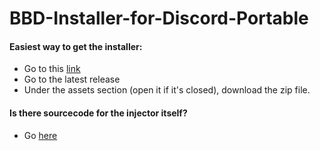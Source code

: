 # BBD-Installer-for-Discord-Portable

#### Easiest way to get the installer:
- Go to this [link](https://github.com/MasicoreLord/BBD-Discord-Portable-Injector/releases)
- Go to the latest release
- Under the assets section (open it if it's closed), download the zip file.

#### Is there sourcecode for the injector itself?
- Go [here](https://github.com/MasicoreLord/BBD-Discord-Portable-Injector)
